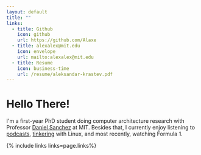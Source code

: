 ```yaml
---
layout: default
title: ""
links:
  - title: Github
    icon: github
    url: https://github.com/Alaxe
  - title: alexalex@mit.edu
    icon: envelope
    url: mailto:alexalex@mit.edu
  - title: Resume
    icon: business-time
    url: /resume/aleksandar-krastev.pdf
---
```

# Hello There!

I'm a first-year PhD student doing computer architecture research with Professor [Daniel Sanchez][daniel] at MIT.
Besides that, I currently enjoy listening to [podcasts], [tinkering][linux] with Linux, and most recently, watching Formula 1.

[daniel]: https://people.csail.mit.edu/sanchez/
[podcasts]: /podcasts
[linux]: https://github.com/Alaxe/configs

{% include links links=page.links%}

